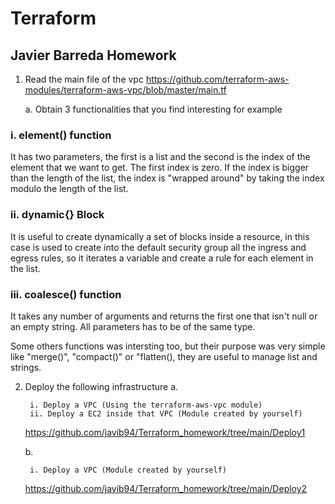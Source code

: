 # Terraform 
## Javier Barreda Homework

1. Read the main file of the vpc https://github.com/terraform-aws-modules/terraform-aws-vpc/blob/master/main.tf 

    a. Obtain 3 functionalities that you find interesting for example 

### i. element() function 
 It has two parameters, the first is a list and the second is the index of the element that we want to get. The first index is zero. If the index is bigger than the length of the list, the index is "wrapped around" by taking the index modulo the length of the list. 

### ii. dynamic{} Block
 It is useful to create dynamically a set of blocks inside a resource, in this case is used to create into the default security group all the ingress and egress rules, so it iterates a variable and create a rule for each element in the list. 

### iii. coalesce() function

 It takes any number of arguments and returns the first one that isn't null or an empty string. All parameters has to be of the same type.

Some others functions was intersting too, but their purpose was very simple like "merge()", "compact()" or "flatten(), they are useful to manage list and strings. 

2. Deploy the following infrastructure 
    a. 

        i. Deploy a VPC (Using the terraform-aws-vpc module) 
        ii. Deploy a EC2 inside that VPC (Module created by yourself) 
    
    https://github.com/javib94/Terraform_homework/tree/main/Deploy1

    b. 
    
        i. Deploy a VPC (Module created by yourself) 

    https://github.com/javib94/Terraform_homework/tree/main/Deploy2


